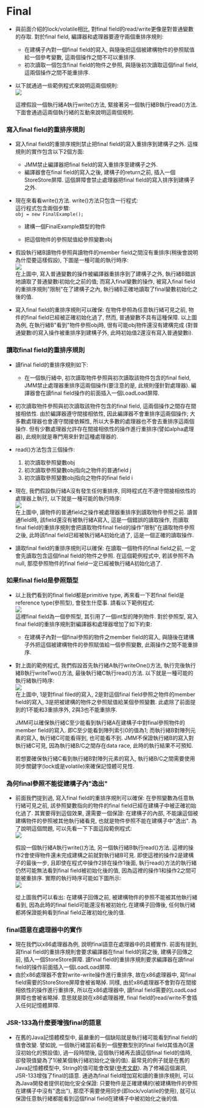 # Final

* 與前面介紹的lock/volatile相比, 對final field的read/write更像是對普通變數的存取. 對於final field, 編譯器和處理器要遵守兩個重排序規則:

  * 在建構子內對一個final field的寫入, 與隨後把這個被建構物件的參照賦值給一個參考變數, 這兩個操作之間不可以重排序.
  * 初次讀取一個包含final field的物件之參照, 與隨後初次讀取這個final field, 這兩個操作之間不能重排序.

* 以下就通過一些範例程式來說明這兩個規則:  
  ![](/assets/jmm-48.png)

  這裡假設一個執行緒A執行write\(\)方法, 緊接著另一個執行緒B執行read\(\)方法. 下面會通過這兩個執行緒的互動來說明這兩個規則.

### 寫入final field的重排序規則

* 寫入final field的重排序規則禁止把final field的寫入重排序到建構子之外. 這條規則的實作包含以下2個方面:
  * JMM禁止編譯器把final field的寫入重排序至建構子之外.
  * 編譯器會在final field的寫入之後, 建構子的return之前, 插入一個StoreStore屏障. 這個屏障會禁止處理器把final field的寫入排序到建構子之外.
* 現在來看看write\(\)方法. write\(\)方法只包含一行程式:  
  這行程式包含兩個步驟:  
  `obj = new FinalExample();`

  * 建構一個FinalExample類型的物件

  * 把這個物件的參照賦值給參照變數obj

* 假設執行緒B讀物件參照與讀物件的member field之間沒有重排序\(稍後會說明為什麼要這樣假設\), 下圖是一種可能的執行時序:  
  ![](/assets/jmm-49.png)  
  在上圖中, 寫入普通變數的操作被編譯器重排序到了建構子之外, 執行緒B錯誤地讀取了普通變數i初始化之前的值; 而寫入final變數的操作, 被寫入final field的重排序規則"限制"在了建構子之內, 執行緒B正確地讀取了final變數初始化之後的值.

* 寫入final field的重排序規則可以確保: 在物件參照為任意執行緒可見之前, 物件的final field已經被正確初始化過了, 然而, 普通變數不具有這種保障. 以上圖為例, 在執行緒B"看到"物件參照obj時, 很有可能obj物件還沒有建構完成 \(對普通變數i的寫入操作被重排序到建構子外, 此時初始值2還沒有寫入普通變數i\).

### 讀取final field的重排序規則

* 讀final field的重排序規則如下:

  * 在一個執行緒中, 初次讀取物件參照與初次讀取該物件包含的final field, JMM禁止處理器重排序這兩個操作\(要注意的是, 此規則僅針對處理器\). 編譯器會在讀final field操作的前面插入一個LoadLoad屏障.

* 初次讀取物件參照與初次讀取該物件包含的final field, 這兩個操作之間存在間接相依性. 由於編譯器遵守間接相依性, 因此編譯器不會重排序這兩個操作; 大多數處理器也會遵守間接依賴性, 所以大多數的處理器也不會去重排序這兩個操作. 但有少數處理器允許存在間接相依性的操作進行重排序\(譬如alpha處理器\), 此規則就是專門用來針對這種處理器的.

* read\(\)方法包含三個操作:  
  1. 初次讀取參照變數obj  
  2. 初次讀取參照變數obj指向之物件的普通field j  
  3. 初次讀取參照變數obj指向之物件的final field i

* 現在, 我們假設執行緒A沒有發生任何重排序, 同時程式在不遵守間接相依性的處理器上執行, 以下就是一種可能的執行時序:  
  ![](/assets/jmm-50.png)  
  在上圖中, 讀物件的普通field之操作被處理器重排序到讀取物件參照之前. 讀普通field時, 該field還沒有被執行緒A寫入, 這是一個錯誤的讀取操作, 而讀取final field的重排序規則會把讀取物件final field的操作"限制"在讀取物件參照之後, 此時該final field已經被執行緒A初始化過了, 這是一個正確的讀取操作.

* 讀取final field的重排序規則可以確保: 在讀取一個物件的final field之前, 一定會先讀取包含這個final field的物件之參照. 在這個範例程式中, 若該參照不為null, 那麼參照物件的final field一定已經被執行緒A初始化過了.

### 如果final field是參照類型

* 以上我們看到的final field都是primitive type, 再來看一下若final field是reference type\(參照型\), 會發生什麼事. 請看以下範例程式:  
  ![](/assets/jmm-51.png)  
  這裡final field為一個參照型, 其引用了一個int型的陣列物件. 對於參照型, 寫入final field的重排序規則對編譯器和處理器增加了如下約束:

  * 在建構子內對一個final參照的物件之member field的寫入, 與隨後在建構子外把這個被建構物件的參照賦值給一個參照變數, 此兩操作之間不能重排序.

* 對上面的範例程式, 我們假設首先執行緒A執行writeOne\(\)方法, 執行完後執行緒B執行writeTwo\(\)方法, 最後執行緒C執行read\(\)方法. 以下就是一種可能的執行緒執行時序:  
  ![](/assets/jmm-052.png)  
  在上圖中, 1是對final filed的寫入, 2是對這個final field參照之物件的member field的寫入, 3是把被建構的物件之參照賦值給某個參照變數. 此處除了前面提到的1不能和3重排序外, 2與3也不能重排序.

  JMM可以確保執行緒C至少能看到執行緒A在建構子中對final參照物件的member field的寫入. 即C至少能看到陣列索引0的值為1; 而執行緒B對陣列元素的寫入, 執行緒C可能看得到, 也可能看不到. JMM不保證執行緒B的寫入對執行緒C可見, 因為執行緒B/C之間存在data race, 此時的執行結果不可預知.

  若想要確保執行緒C看到執行緒B對陣列元素的寫入, 執行緒B/C之間需要使用同步關鍵字\(lock或是volatile\)來確保記憶體可見性.

### 為何final參照不能從建構子內"逸出"

* 前面我們提到過, 寫入final field的重排序規則可以確保: 在參照變數為任意執行緒可見之前, 該參照變數指向的物件的final field已經在建構子中被正確初始化過了. 其實要得到這個效果, 還需要一個保證: 在建構子的內部, 不能讓這個被建構物件的參照被其他執行緒看見, 也就是物件參照不能在建構子中"逸出". 為了說明這個問題, 可以先看一下下面這段範例程式:  
  ![](/assets/jmm-53.png)

  假設一個執行緒A執行write\(\)方法, 另一個執行緒B執行read\(\)方法. 這裡的操作2會使得物件還未完成建構之前就對執行緒B可見. 即使這裡的操作2是建構子的最後一步, 且即使在程式中操作2排在操作1後面, 執行read\(\)方法的執行緒仍然可能無法看到final field被初始化後的值, 因為這裡的操作1和操作2之間可能被重排序. 實際的執行時序可能如下圖所示:  
  ![](/assets/jmm-54.png)

  從上圖我們可以看出: 在建構子回傳之前, 被建構物件的參照不能被其他執行緒看到, 因為此時的final field可能還沒有被初始化.在建構子回傳後, 任何執行緒都將保證能夠看到final field正確初始化後的值.

### final語意在處理器中的實作

* 現在我們以x86處理器為例, 說明final語意在處理器中的具體實作. 前面有提到, 寫final field的重排序規則會要求編譯器在final field的寫之後, 建構子回傳之前, 插入一個StoreStore屏障. 讀final field的重排序規則要求編譯器在讀final field的操作前面插入一個LoadLoad屏障.
* 由於x86處理器不會對write-write操作進行重排序, 故在x86處理器中, 寫final field需要的StoreStore屏障會被省略掉. 同樣, 由於x86處理器不會對存在間接相依性的操作進行重排序, 所以在x86處理器中, 讀final field需要的LoadLoad屏障也會被省略掉. 意思就是說在x86處理器裡, final field的read/write不會插入任何記憶體屏障.

### JSR-133為什麼要增強final的語意

* 在舊的Java記憶體模型中, 最嚴重的一個缺陷就是執行緒可能看到final field的值會改變. 譬如說, 一個執行緒當前看到一個整數型別的final field其值為0\(還沒初始化的預設值\), 過一段時間後, 這個執行緒再去讀這個final field的值時, 卻發現值變為了1\(被某個執行緒初始化之後的值\). 最常見的例子就是在舊的Java記憶體模型中, String的值可能會改變\([參考文獻](https://www.cs.umd.edu/users/pugh/java/memoryModel/jsr-133-faq.html)\). 為了修補這個漏洞, JSR-133增強了final的語意. 通過為final field增加寫和讀的重排序規則, 可以為Java開發者提供初始化安全保證: 只要物件是正確建構的\(被建構物件的參照在建構子中沒有"逸出"\), 那麼不需要使用同步\(即lock/volatile的使用\), 就可以保證任意執行緒都能看到這個final field在建構子中被初始化之後的值.



